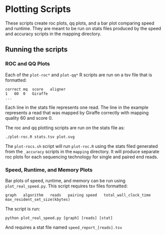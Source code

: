 # Plotting Scripts

These scripts create roc plots, qq plots, and a bar plot comparing speed and runtime. 
They are meant to be run on stats files produced by the speed and accuracy scripts in the   mapping directory.

## Running the scripts


### ROC and QQ Plots

Each of the `plot-roc*` and `plot-qq*` R scripts are run on a tsv file that is formatted:

```
correct mq  score   aligner
1   60  0   Giraffe
...
```

Each line in the stats file represents one read. The line in the example represents a read that was mapped by Giraffe correctly with mapping quality 60 and score 0.

The roc and qq plotting scripts are run on the stats file as:

```
./plot-roc.R stats.tsv plot.svg
```

The `plot-rocs.sh` script will run `plot-roc.R` using the stats filed generated from the `_accuracy` scripts in the `mapping` directory. It will produce separate roc plots for each sequencing technology for single and paired end reads.

### Speed, Runtime, and Memory Plots
Bar plots of speed, runtime, and memory can be run using `plot_real_speed.py`. This script requires tsv files formatted: 
```
graph   algorithm   reads   pairing speed   total_wall_clock_time   max_resident_set_size(kbytes)
```
The script is run:
```
python plot_real_speed.py [graph] [reads] [stat]
```
And requires a stat file named `speed_report_[reads].tsv`
